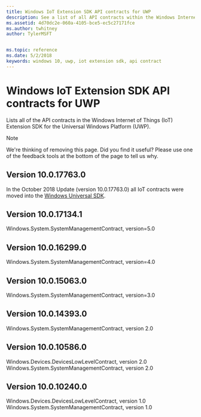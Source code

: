 ```yaml
---
title: Windows IoT Extension SDK API contracts for UWP
description: See a list of all API contracts within the Windows Internet of Things Extension SDK for the Universal Windows Platform.
ms.assetid: 4d70dc2e-060a-4105-bce5-ec5c27171fce
ms.author: twhitney
author: TylerMSFT


ms.topic: reference
ms.date: 5/2/2018
keywords: windows 10, uwp, iot extension sdk, api contract
---
```

# Windows IoT Extension SDK API contracts for UWP

Lists all of the API contracts in the Windows Internet of Things (IoT) Extension SDK for the Universal Windows Platform (UWP).

> [!NOTE]
> We're thinking of removing this page. Did you find it useful? Please use one of the feedback tools at the bottom of the page to tell us why.

## Version 10.0.17763.0

In the October 2018 Update (version 10.0.17763.0) all IoT contracts were moved into the [Windows Universal SDK](windows-universal-sdk.md).

## Version 10.0.17134.1

Windows.System.SystemManagementContract, version=5.0

## Version 10.0.16299.0

Windows.System.SystemManagementContract, version=4.0

## Version 10.0.15063.0

Windows.System.SystemManagementContract, version=3.0

## Version 10.0.14393.0

Windows.System.SystemManagementContract, version 2.0

## Version 10.0.10586.0

Windows.Devices.DevicesLowLevelContract, version 2.0  
Windows.System.SystemManagementContract, version 2.0

## Version 10.0.10240.0

Windows.Devices.DevicesLowLevelContract, version 1.0
Windows.System.SystemManagementContract, version 1.0
